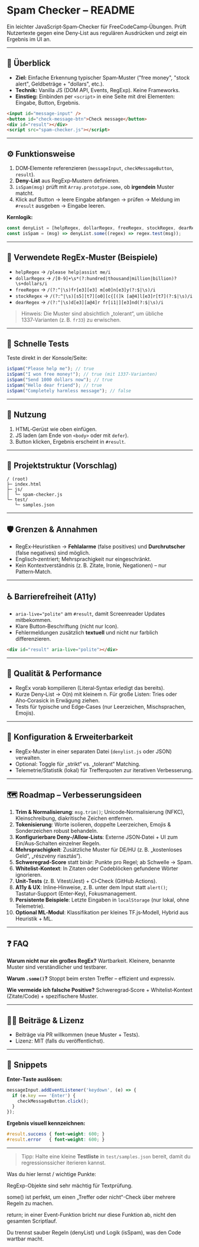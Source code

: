 # Spam Checker – README

Ein leichter JavaScript‑Spam‑Checker für FreeCodeCamp‑Übungen. Prüft Nutzertexte gegen eine Deny‑List aus regulären Ausdrücken und zeigt ein Ergebnis im UI an.

---

## 🧭 Überblick

* **Ziel:** Einfache Erkennung typischer Spam‑Muster ("free money", "stock alert", Geldbeträge + "dollars", etc.).
* **Technik:** Vanilla JS (DOM API, Events, RegExp). Keine Frameworks.
* **Einstieg:** Einbinden per `<script>` in eine Seite mit drei Elementen: Eingabe, Button, Ergebnis.

```html
<input id="message-input" />
<button id="check-message-btn">Check message</button>
<div id="result"></div>
<script src="spam-checker.js"></script>
```

---

## ⚙️ Funktionsweise

1. DOM‑Elemente referenzieren (`messageInput`, `checkMessageButton`, `result`).
2. **Deny‑List** aus RegExp‑Mustern definieren.
3. `isSpam(msg)` prüft mit `Array.prototype.some`, ob **irgendein** Muster matcht.
4. Klick auf Button → leere Eingabe abfangen → prüfen → Meldung im `#result` ausgeben → Eingabe leeren.

**Kernlogik:**

```js
const denyList = [helpRegex, dollarRegex, freeRegex, stockRegex, dearRegex];
const isSpam = (msg) => denyList.some((regex) => regex.test(msg));
```

---

## 🔎 Verwendete RegEx‑Muster (Beispiele)

* `helpRegex` → `/please help|assist me/i`
* `dollarRegex` → `/[0-9]+\s*(?:hundred|thousand|million|billion)?\s+dollars/i`
* `freeRegex` → `/(?:^|\s)fr[e3][e3] m[o0]n[e3]y(?:$|\s)/i`
* `stockRegex` → `/(?:^|\s)[s5][t7][o0][c{[(]k [a@4]l[e3]r[t7](?:$|\s)/i`
* `dearRegex` → `/(?:^|\s)d[e3][a@4]r fr[i1|][e3]nd(?:$|\s)/i`

> Hinweis: Die Muster sind absichtlich „tolerant“, um übliche 1337‑Varianten (z. B. `fr33`) zu erwischen.

---

## 🧪 Schnelle Tests

Teste direkt in der Konsole/Seite:

```js
isSpam("Please help me"); // true
isSpam("I won free money!"); // true (mit 1337‑Varianten)
isSpam("Send 1000 dollars now"); // true
isSpam("Hello dear friend"); // true
isSpam("Completely harmless message"); // false
```

---

## 🚀 Nutzung

1. HTML‑Gerüst wie oben einfügen.
2. JS laden (am Ende von `<body>` oder mit `defer`).
3. Button klicken, Ergebnis erscheint in `#result`.

---

## 📁 Projektstruktur (Vorschlag)

```
/ (root)
├─ index.html
├─ js/
│  └─ spam-checker.js
└─ test/
   └─ samples.json
```

---

## 🛡️ Grenzen & Annahmen

* RegEx‑Heuristiken → **Fehlalarme** (false positives) und **Durchrutscher** (false negatives) sind möglich.
* Englisch‑zentriert; Mehrsprachigkeit nur eingeschränkt.
* Kein Kontextverständnis (z. B. Zitate, Ironie, Negationen) – nur Pattern‑Match.

---

## ♿ Barrierefreiheit (A11y)

* `aria-live="polite"` am `#result`, damit Screenreader Updates mitbekommen.
* Klare Button‑Beschriftung (nicht nur Icon).
* Fehlermeldungen zusätzlich **textuell** und nicht nur farblich differenzieren.

```html
<div id="result" aria-live="polite"></div>
```

---

## 📏 Qualität & Performance

* RegEx vorab kompilieren (Literal‑Syntax erledigt das bereits).
* Kurze Deny‑List → O(n) mit kleinem n. Für große Listen: Tries oder Aho‑Corasick in Erwägung ziehen.
* Tests für typische und Edge‑Cases (nur Leerzeichen, Mischsprachen, Emojis).

---

## 🔧 Konfiguration & Erweiterbarkeit

* RegEx‑Muster in einer separaten Datei (`denylist.js` oder JSON) verwalten.
* Optional: Toggle für „strikt“ vs. „tolerant“ Matching.
* Telemetrie/Statistik (lokal) für Trefferquoten zur iterativen Verbesserung.

---

## 🗺️ Roadmap – Verbesserungs­ideen

1. **Trim & Normalisierung**: `msg.trim()`; Unicode‑Normalisierung (NFKC), Kleinschreibung, diakritische Zeichen entfernen.
2. **Tokenisierung**: Worte isolieren, doppelte Leerzeichen, Emojis & Sonderzeichen robust behandeln.
3. **Konfigurierbare Deny‑/Allow‑Lists**: Externe JSON‑Datei + UI zum Ein/Aus‑Schalten einzelner Regeln.
4. **Mehrsprachigkeit**: Zusätzliche Muster für DE/HU (z. B. „kostenloses Geld“, „részvény riasztás“).
5. **Schweregrad‑Score** statt binär: Punkte pro Regel; ab Schwelle → Spam.
6. **Whitelist‑Kontext**: In Zitaten oder Codeblöcken gefundene Wörter ignorieren.
7. **Unit‑Tests** (z. B. Vitest/Jest) + CI‑Check (GitHub Actions).
8. **A11y & UX**: Inline‑Hinweise, z. B. unter dem Input statt `alert()`; Tastatur‑Support (Enter‑Key), Fokusmanagement.
9. **Persistente Beispiele**: Letzte Eingaben in `localStorage` (nur lokal, ohne Telemetrie).
10. **Optional ML‑Modul**: Klassifikation per kleines TF.js‑Modell, Hybrid aus Heuristik + ML.

---

## ❓ FAQ

**Warum nicht nur ein großes RegEx?**
Wartbarkeit. Kleinere, benannte Muster sind verständlicher und testbarer.

**Warum `.some()`?**
Stoppt beim ersten Treffer – effizient und expressiv.

**Wie vermeide ich falsche Positive?**
Schweregrad‑Score + Whitelist‑Kontext (Zitate/Code) + spezifischere Muster.

---

## 👩‍💻 Beiträge & Lizenz

* Beiträge via PR willkommen (neue Muster + Tests).
* Lizenz: MIT (falls du veröffentlichst).

---

## 🧩 Snippets

**Enter‑Taste auslösen:**

```js
messageInput.addEventListener('keydown', (e) => {
  if (e.key === 'Enter') {
    checkMessageButton.click();
  }
});
```

**Ergebnis visuell kennzeichnen:**

```css
#result.success { font-weight: 600; }
#result.error   { font-weight: 600; }
```

---

> Tipp: Halte eine kleine **Testliste** in `test/samples.json` bereit, damit du regressionssicher iterieren kannst.


Was du hier lernst / wichtige Punkte:

RegExp-Objekte sind sehr mächtig für Textprüfung.

some() ist perfekt, um einen „Treffer oder nicht“-Check über mehrere Regeln zu machen.

return; in einer Event-Funktion bricht nur diese Funktion ab, nicht den gesamten Scriptlauf.

Du trennst sauber Regeln (denyList) und Logik (isSpam), was den Code wartbar macht.
